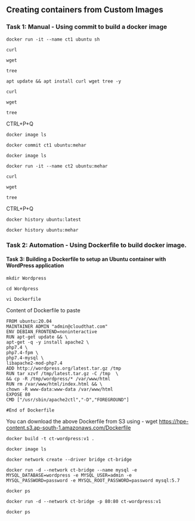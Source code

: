 ## Creating containers from Custom Images
### Task 1: Manual - Using commit to build a docker image
```
docker run -it --name ct1 ubuntu sh
```
```
curl
```
```
wget
```
```
tree
```
```
apt update && apt install curl wget tree -y
```
```
curl
```
```
wget
```
```
tree
```
CTRL+P+Q
```
docker image ls
```
```
docker commit ct1 ubuntu:mehar
```
```
docker image ls
```
```
docker run -it --name ct2 ubuntu:mehar
```
```
curl
```
```
wget
```
```
tree
```
CTRL+P+Q
```
docker history ubuntu:latest
```
```
docker history ubuntu:mehar
```


### Task 2: Automation - Using Dockerfile to build docker image.

#### Task 3: Building a Dockerfile to setup an Ubuntu container with WordPress application

```
mkdir Wordpress
```
```
cd Wordpress
```
```
vi Dockerfile
```
Content of Dockerfile to paste
```
FROM ubuntu:20.04
MAINTAINER ADMIN "admin@cloudthat.com"
ENV DEBIAN_FRONTEND=noninteractive
RUN apt-get update && \
apt-get -q -y install apache2 \
php7.4 \
php7.4-fpm \
php7.4-mysql \
libapache2-mod-php7.4
ADD http://wordpress.org/latest.tar.gz /tmp
RUN tar xzvf /tmp/latest.tar.gz -C /tmp  \
&& cp -R /tmp/wordpress/* /var/www/html
RUN rm /var/www/html/index.html && \
chown -R www-data:www-data /var/www/html
EXPOSE 80
CMD ["/usr/sbin/apache2ctl","-D","FOREGROUND"]

#End of Dockerfile
```
You can download the above Dockerfile from S3 using - wget https://hpe-content.s3.ap-south-1.amazonaws.com/Dockerfile
```
docker build -t ct-wordpress:v1 .
```
```
docker image ls
```
```
docker network create --driver bridge ct-bridge
```
```
docker run -d --network ct-bridge --name mysql -e MYSQL_DATABASE=wordpress -e MYSQL_USER=admin -e MYSQL_PASSWORD=password -e MYSQL_ROOT_PASSWORD=password mysql:5.7
```
```
docker ps
```
```
docker run -d --network ct-bridge -p 80:80 ct-wordpress:v1
```
```
docker ps
```
